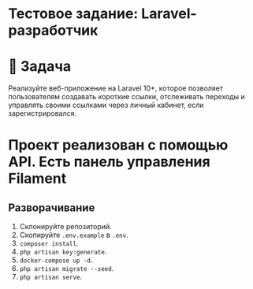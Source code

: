 # Тестовое задание: Laravel-разработчик
# 📝 Задача
Реализуйте веб-приложение на Laravel 10+, которое позволяет пользователям создавать короткие ссылки, отслеживать переходы и управлять своими ссылками через личный кабинет, если зарегистрировался.

# Проект реализован с помощью API. Есть панель управления Filament

## Разворачивание
1. Склонируйте репозиторий.
2. Скопируйте `.env.example` в `.env`.
3. `composer install`.
4. `php artisan key:generate`.
5. `docker-compose up -d`.
6. `php artisan migrate --seed`.
7. `php artisan serve`.
